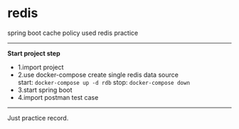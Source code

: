 # redis
spring boot cache policy used redis practice 

 ---
**Start project step**


* 1.import project <br>
* 2.use docker-compose create single redis data source <br>
    start: ```docker-compose up -d rdb```
    stop: ```docker-compose down```
* 3.start spring boot <br>
* 4.import postman test case <br>
 
 ---
Just practice record.
